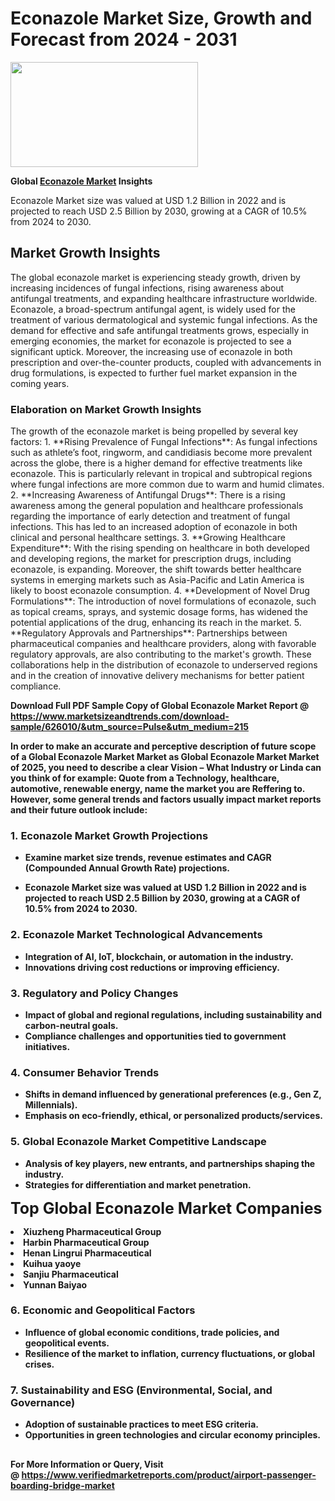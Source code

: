 <H1>Econazole Market Size, Growth and Forecast from 2024 - 2031</H1><img class="aligncenter size-medium wp-image-584254" src="https://thirdeyenews.in/wp-content/uploads/2024/09/Global-Market-Research-300x168.jpeg" alt="" width="300" height="168" /><p><strong>Global&nbsp;<a href="https://www.marketsizeandtrends.com/download-sample/626010/&amp;utm_source=Pulse&amp;utm_medium=215">Econazole Market</a> Insights</strong></p><p>Econazole Market size was valued at USD 1.2 Billion in 2022 and is projected to reach USD 2.5 Billion by 2030, growing at a CAGR of 10.5% from 2024 to 2030.</p><p><h2>Market Growth Insights</h2> The global econazole market is experiencing steady growth, driven by increasing incidences of fungal infections, rising awareness about antifungal treatments, and expanding healthcare infrastructure worldwide. Econazole, a broad-spectrum antifungal agent, is widely used for the treatment of various dermatological and systemic fungal infections. As the demand for effective and safe antifungal treatments grows, especially in emerging economies, the market for econazole is projected to see a significant uptick. Moreover, the increasing use of econazole in both prescription and over-the-counter products, coupled with advancements in drug formulations, is expected to further fuel market expansion in the coming years. <p><strong></strong></p> <h3>Elaboration on Market Growth Insights</h3> The growth of the econazole market is being propelled by several key factors: 1. **Rising Prevalence of Fungal Infections**: As fungal infections such as athlete’s foot, ringworm, and candidiasis become more prevalent across the globe, there is a higher demand for effective treatments like econazole. This is particularly relevant in tropical and subtropical regions where fungal infections are more common due to warm and humid climates. 2. **Increasing Awareness of Antifungal Drugs**: There is a rising awareness among the general population and healthcare professionals regarding the importance of early detection and treatment of fungal infections. This has led to an increased adoption of econazole in both clinical and personal healthcare settings. 3. **Growing Healthcare Expenditure**: With the rising spending on healthcare in both developed and developing regions, the market for prescription drugs, including econazole, is expanding. Moreover, the shift towards better healthcare systems in emerging markets such as Asia-Pacific and Latin America is likely to boost econazole consumption. 4. **Development of Novel Drug Formulations**: The introduction of novel formulations of econazole, such as topical creams, sprays, and systemic dosage forms, has widened the potential applications of the drug, enhancing its reach in the market. 5. **Regulatory Approvals and Partnerships**: Partnerships between pharmaceutical companies and healthcare providers, along with favorable regulatory approvals, are also contributing to the market's growth. These collaborations help in the distribution of econazole to underserved regions and in the creation of innovative delivery mechanisms for better patient compliance. <p><strong></p><p><span class=""><strong>Download Full PDF Sample Copy of Global Econazole Market Report</strong> @ <a href="https://www.marketsizeandtrends.com/download-sample/626010/&amp;utm_source=Pulse&amp;utm_medium=215" target="_blank">https://www.marketsizeandtrends.com/download-sample/626010/&amp;utm_source=Pulse&amp;utm_medium=215</a></span></p><p>In order to make an accurate and perceptive description of future scope of a Global&nbsp;Econazole Market Market as Global&nbsp;Econazole Market Market of 2025, you need to describe a clear Vision &ndash; What Industry or Linda can you think of for example: Quote from a Technology, healthcare, automotive, renewable energy, name the market you are Reffering to. However, some general trends and factors usually impact market reports and their future outlook include:</p><h3>1.&nbsp;<strong>Econazole Market Growth Projections</strong></h3><ul><li>Examine market size trends, revenue estimates and CAGR (Compounded Annual Growth Rate) projections.</li><li><p>Econazole Market size was valued at USD 1.2 Billion in 2022 and is projected to reach USD 2.5 Billion by 2030, growing at a CAGR of 10.5% from 2024 to 2030.</p></li></ul><h3>2.&nbsp;<strong>Econazole Market Technological Advancements</strong></h3><ul><li>Integration of AI, IoT, blockchain, or automation in the industry.</li><li>Innovations driving cost reductions or improving efficiency.</li></ul><h3>3.&nbsp;<strong>Regulatory and Policy Changes</strong></h3><ul><li>Impact of global and regional regulations, including sustainability and carbon-neutral goals.</li><li>Compliance challenges and opportunities tied to government initiatives.</li></ul><h3>4.&nbsp;<strong>Consumer Behavior Trends</strong></h3><ul><li>Shifts in demand influenced by generational preferences (e.g., Gen Z, Millennials).</li><li>Emphasis on eco-friendly, ethical, or personalized products/services.</li></ul><h3>5.&nbsp;<strong>Global Econazole Market Competitive Landscape</strong></h3><ul><li>Analysis of key players, new entrants, and partnerships shaping the industry.</li><li>Strategies for differentiation and market penetration.</li></ul><p data-pm-slice="1 1 []"><span style="color: inherit; font-family: inherit; font-size: 25px;">Top Global Econazole Market Companies</span></p><div class="" data-test-id=""><p><li>Xiuzheng Pharmaceutical Group</li><li> Harbin Pharmaceutical Group</li><li> Henan Lingrui Pharmaceutical</li><li> Kuihua yaoye</li><li> Sanjiu Pharmaceutical</li><li> Yunnan Baiyao</li></p></div><h3>6.&nbsp;<strong>Economic and Geopolitical Factors</strong></h3><ul><li>Influence of global economic conditions, trade policies, and geopolitical events.</li><li>Resilience of the market to inflation, currency fluctuations, or global crises.</li></ul><h3>7.&nbsp;<strong>Sustainability and ESG (Environmental, Social, and Governance)</strong></h3><ul><li>Adoption of sustainable practices to meet ESG criteria.</li><li>Opportunities in green technologies and circular economy principles.</li></ul><h2><strong style="font-size: 14px;">For More Information or Query, Visit @&nbsp;</strong><a style="background-color: #ffffff; font-size: 14px;" href="https://www.marketsizeandtrends.com/report/econazole-market/" target="_blank">https://www.verifiedmarketreports.com/product/airport-passenger-boarding-bridge-market</a></h2>
